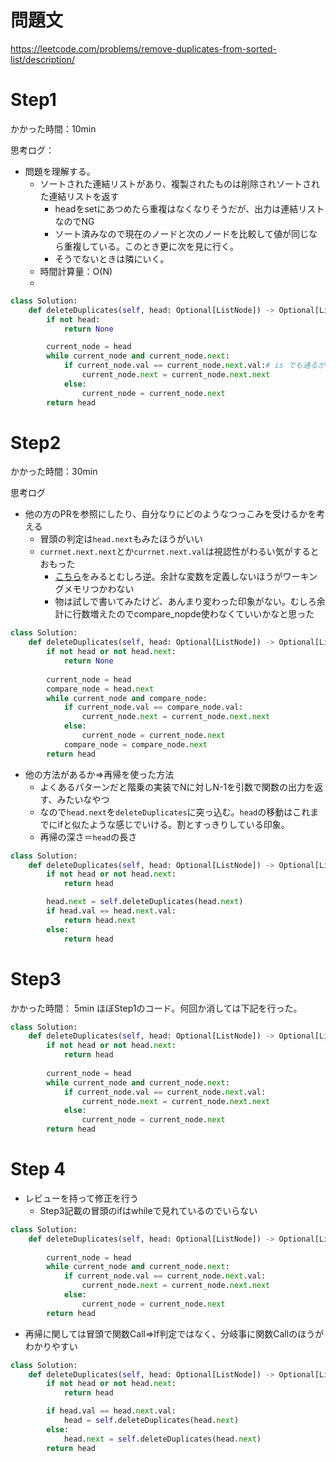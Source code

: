 # 問題文
https://leetcode.com/problems/remove-duplicates-from-sorted-list/description/

# Step1

かかった時間：10min

思考ログ：
- 問題を理解する。
  - ソートされた連結リストがあり、複製されたものは削除されソートされた連結リストを返す
    - headをsetにあつめたら重複はなくなりそうだが、出力は連結リストなのでNG
    - ソート済みなので現在のノードと次のノードを比較して値が同じなら重複している。このとき更に次を見に行く。
    - そうでないときは隣にいく。
  - 時間計算量：O(N)
  - 
```python
class Solution:
    def deleteDuplicates(self, head: Optional[ListNode]) -> Optional[ListNode]:
        if not head:
            return None

        current_node = head
        while current_node and current_node.next:
            if current_node.val == current_node.next.val:# is でも通るが等価かどうかを判定するので”＝＝”であるべき
                current_node.next = current_node.next.next
            else:
                current_node = current_node.next
        return head
```

# Step2
かかった時間：30min

思考ログ
- 他の方のPRを参照にしたり、自分なりにどのようなつっこみを受けるかを考える
  - 冒頭の判定は`head.next`もみたほうがいい
  - `currnet.next.next`とか`currnet.next.val`は視認性がわるい気がするとおもった
    - [こちら](https://github.com/kenta-kk/arai60/pull/3/files#r1677196070)をみるとむしろ逆。余計な変数を定義しないほうがワーキングメモリつかわない
    - 物は試しで書いてみたけど、あんまり変わった印象がない。むしろ余計に行数増えたのでcompare_nopde使わなくていいかなと思った
```python
class Solution:
    def deleteDuplicates(self, head: Optional[ListNode]) -> Optional[ListNode]:
        if not head or not head.next:
            return None
        
        current_node = head
        compare_node = head.next
        while current_node and compare_node:
            if current_node.val == compare_node.val:
                current_node.next = current_node.next.next
            else:
                current_node = current_node.next
            compare_node = compare_node.next
        return head
```

  - 他の方法があるか⇒再帰を使った方法
    - よくあるパターンだと階乗の実装でNに対しN-1を引数で関数の出力を返す、みたいなやつ
    - なので`head.next`を`deleteDuplicates`に突っ込む。`head`の移動はこれまでにifと似たような感じでいける。割とすっきりしている印象。
    - 再帰の深さ＝`head`の長さ
  
```python
class Solution:
    def deleteDuplicates(self, head: Optional[ListNode]) -> Optional[ListNode]:
        if not head or not head.next:
            return head

        head.next = self.deleteDuplicates(head.next)
        if head.val == head.next.val:
            return head.next
        else:
            return head
```

# Step3
かかった時間： 5min
ほぼStep1のコード。何回か消しては下記を行った。
```python
class Solution:
    def deleteDuplicates(self, head: Optional[ListNode]) -> Optional[ListNode]:
        if not head or not head.next:
            return head
        
        current_node = head
        while current_node and current_node.next:
            if current_node.val == current_node.next.val:
                current_node.next = current_node.next.next
            else:
                current_node = current_node.next
        return head
```

# Step 4 
- レビューを持って修正を行う
  - Step3記載の冒頭のifはwhileで見れているのでいらない

```python
class Solution:
    def deleteDuplicates(self, head: Optional[ListNode]) -> Optional[ListNode]:
                
        current_node = head
        while current_node and current_node.next:
            if current_node.val == current_node.next.val:
                current_node.next = current_node.next.next
            else:
                current_node = current_node.next
        return head
```
- 再帰に関しては冒頭で関数Call⇒If判定ではなく、分岐事に関数Callのほうがわかりやすい

```python
class Solution:
    def deleteDuplicates(self, head: Optional[ListNode]) -> Optional[ListNode]:
        if not head or not head.next:
            return head

        if head.val == head.next.val:
            head = self.deleteDuplicates(head.next)
        else:
            head.next = self.deleteDuplicates(head.next)
        return head
```